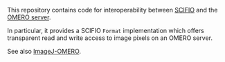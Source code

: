 This repository contains code for interoperability between
[SCIFIO](http://scif.io/) and the
[OMERO server](https://www.openmicroscopy.org/site/support/omero4/).

In particular, it provides a SCIFIO `Format` implementation which offers
transparent read and write access to image pixels on an OMERO server.

See also [ImageJ-OMERO](https://github.com/imagej/imagej-omero).
